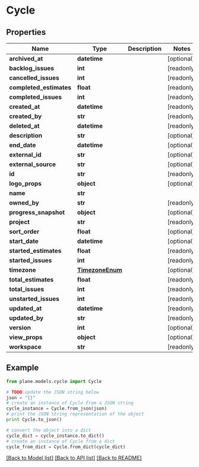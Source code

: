 # Cycle


## Properties
Name | Type | Description | Notes
------------ | ------------- | ------------- | -------------
**archived_at** | **datetime** |  | [optional] 
**backlog_issues** | **int** |  | [readonly] 
**cancelled_issues** | **int** |  | [readonly] 
**completed_estimates** | **float** |  | [readonly] 
**completed_issues** | **int** |  | [readonly] 
**created_at** | **datetime** |  | [readonly] 
**created_by** | **str** |  | [readonly] 
**deleted_at** | **datetime** |  | [readonly] 
**description** | **str** |  | [optional] 
**end_date** | **datetime** |  | [optional] 
**external_id** | **str** |  | [optional] 
**external_source** | **str** |  | [optional] 
**id** | **str** |  | [readonly] 
**logo_props** | **object** |  | [optional] 
**name** | **str** |  | 
**owned_by** | **str** |  | [readonly] 
**progress_snapshot** | **object** |  | [optional] 
**project** | **str** |  | [readonly] 
**sort_order** | **float** |  | [optional] 
**start_date** | **datetime** |  | [optional] 
**started_estimates** | **float** |  | [readonly] 
**started_issues** | **int** |  | [readonly] 
**timezone** | [**TimezoneEnum**](TimezoneEnum.md) |  | [optional] 
**total_estimates** | **float** |  | [readonly] 
**total_issues** | **int** |  | [readonly] 
**unstarted_issues** | **int** |  | [readonly] 
**updated_at** | **datetime** |  | [readonly] 
**updated_by** | **str** |  | [readonly] 
**version** | **int** |  | [optional] 
**view_props** | **object** |  | [optional] 
**workspace** | **str** |  | [readonly] 

## Example

```python
from plane.models.cycle import Cycle

# TODO update the JSON string below
json = "{}"
# create an instance of Cycle from a JSON string
cycle_instance = Cycle.from_json(json)
# print the JSON string representation of the object
print Cycle.to_json()

# convert the object into a dict
cycle_dict = cycle_instance.to_dict()
# create an instance of Cycle from a dict
cycle_from_dict = Cycle.from_dict(cycle_dict)
```
[[Back to Model list]](../README.md#documentation-for-models) [[Back to API list]](../README.md#documentation-for-api-endpoints) [[Back to README]](../README.md)


